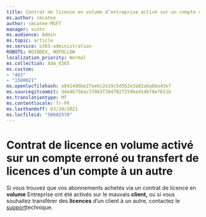 ```yaml
---
title: Contrat de licence en volume d’entreprise activé sur un compte erroné
ms.author: cmcatee
author: cmcatee-MSFT
manager: scotv
ms.audience: Admin
ms.topic: article
ms.service: o365-administration
ROBOTS: NOINDEX, NOFOLLOW
localization_priority: Normal
ms.collection: Adm_O365
ms.custom:
- "463"
- "1500021"
ms.openlocfilehash: e8414dbbe27ee6c2e19c5d562e3a82a6abba43ef
ms.sourcegitcommit: dde46756ac370b3f384702f259bed1dbf8e7611b
ms.translationtype: MT
ms.contentlocale: fr-FR
ms.lasthandoff: 03/10/2021
ms.locfileid: "50602578"
---
```

# <a name="volume-licensing-enterprise-agreement-activated-on-the-wrong-account-or-transferring-licenses-from-one-account-to-another"></a>Contrat de licence en volume activé sur un compte erroné ou transfert de licences d’un compte à un autre

Si vous trouvez que vos abonnements achetés via un contrat de licence en **volume** Entreprise ont été activés sur le mauvais **client,** ou si vous souhaitez transférer des **licences** d’un client à un autre, contactez le [support](https://docs.microsoft.com/microsoft-365/admin/contact-support-for-business-products)technique.
